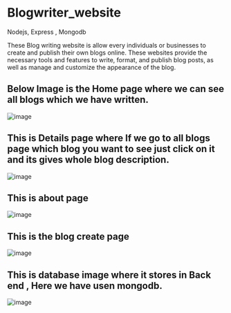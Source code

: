 # Blogwriter_website
Nodejs, Express , Mongodb

These Blog writing website is  allow every individuals or businesses to create and publish their own blogs online. These websites provide the necessary tools and features to write, format, and publish blog posts, as well as manage and customize the appearance of the blog.

## Below Image is the Home page where we can see all blogs which we have written.
![image](https://github.com/Ruthvikkalvala/Blogwriter_website/assets/133333397/bc4784d6-f9ba-48d9-adaf-f3ef253092db)

## This is  Details page where If we  go to all blogs page which blog you want to see just click on it and its gives whole blog description.
![image](https://github.com/Ruthvikkalvala/Blogwriter_website/assets/133333397/ba767643-d762-43f4-a3df-b5761370c576)


## This is about page
![image](https://github.com/Ruthvikkalvala/Blogwriter_website/assets/133333397/5d861a74-ee20-4d33-a3ec-11c810934d4b)



## This is the blog create page 
![image](https://github.com/Ruthvikkalvala/Blogwriter_website/assets/133333397/6dbf8e55-d2b2-45d5-9a2d-17ae1b7f2ed7)

## This is database image where it stores in Back end , Here we have usen  mongodb.

![image](https://github.com/Ruthvikkalvala/Blogwriter_website/assets/133333397/283618a1-ec3d-4574-813a-e0b96ec6e3d0)


